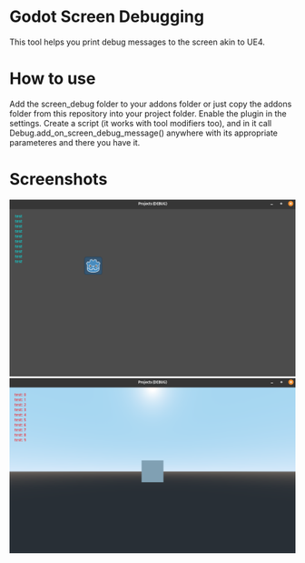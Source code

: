 # Godot Screen Debugging

This tool helps you print debug messages to the screen akin to UE4.

# How to use

Add the screen_debug folder to your addons folder or just copy the addons folder from this repository into your project folder. Enable the plugin in the settings. Create a script (it works with tool modifiers too), and in it call Debug.add_on_screen_debug_message() anywhere with its appropriate parameteres and there you have it.

# Screenshots
![text](https://github.com/hman278/godot_screen_debug/blob/master/2dscreen.png?raw=true)
![text](https://github.com/hman278/godot_screen_debug/blob/master/3dscreen.png?raw=true)
